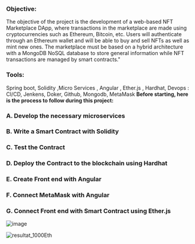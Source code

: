 

### **Objective:** 
The objective of the project is the development of a web-based NFT Marketplace DApp, where transactions in the marketplace are made using
cryptocurrencies such as Ethereum, Bitcoin, etc. 
Users will authenticate through an Ethereum wallet and will be able to buy and sell NFTs as well as mint new ones.
The marketplace must be based on a hybrid architecture with a MongoDB NoSQL database to store general information
while NFT transactions are managed by smart contracts."

### **Tools:** 
Spring boot, Solidity ,Micro Services , Angular , Ether.js , Hardhat, Devops : CI/CD,
Jenkens, Doker, Github, Mongodb, MetaMask
**Before starting, here is the process to follow during this project:**

### **A. Develop the necessary microservices**
### **B. Write a Smart Contract with Solidity**
### **C. Test the Contract**
### **D. Deploy the Contract to the blockchain using Hardhat**
### **E. Create Front end with Angular**
### **F. Connect MetaMask with Angular**
### **G. Connect Front end with Smart Contract using Ether.js**

![image](https://user-images.githubusercontent.com/101791324/212566577-a2bf96ad-3df4-4525-840c-d0afe017ff80.png)



![resultat_1000Eth](https://user-images.githubusercontent.com/101791324/212566938-560db413-018f-4781-b0d4-31534c3edbb3.PNG)

